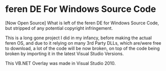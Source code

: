 # feren DE For Windows Source Code
[Now Open Source] What is left of the feren DE for Windows Source Code, but stripped of any potential copyright infringement.

This is a long gone project I did in my infancy, before making the actual feren OS, and due to it relying on many 3rd Party DLLs, which are/were free to download, a lot of the code will be now broken, on top of the code being broken by importing it in the latest Visual Studio Versions.

This VB.NET Overlay was made in Visual Studio 2010.
